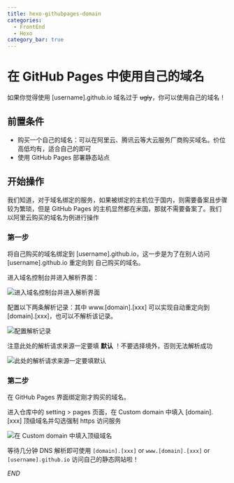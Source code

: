 ```yaml
---
title: hexo-githubpages-domain
categories:
  - FrontEnd
  - Hexo
category_bar: true
---
```


# 在 GitHub Pages 中使用自己的域名

如果你觉得使用 [username].github.io 域名过于 ~~ugly~~，你可以使用自己的域名！

## 前置条件

- 购买一个自己的域名：可以在阿里云、腾讯云等大云服务厂商购买域名。价位高低均有，适合自己的即可
- 使用 GitHub Pages 部署静态站点

## 开始操作

我们知道，对于域名绑定的服务，如果被绑定的主机位于国内，则需要备案且步骤较为繁琐，但是 GitHub Pages 的主机显然都在米国，那就不需要备案了。我们以阿里云购买的域名为例进行操作

### 第一步

将自己购买的域名绑定到 [username].github.io，这一步是为了在别人访问 [username].github.io 重定向到 自己购买的域名。

进入域名控制台并进入解析界面：

![进入域名控制台并进入解析界面](https://dwj-oss.oss-cn-nanjing.aliyuncs.com/images/202403101115508.png)

配置以下两条解析记录：其中 www.[domain].[xxx] 可以实现自动重定向到 [domain].[xxx]，也可以不解析该记录。

![配置解析记录](https://dwj-oss.oss-cn-nanjing.aliyuncs.com/images/202403101117553.png)

注意此处的解析请求来源一定要填 **默认** ！不要选择境外，否则无法解析成功

![此处的解析请求来源一定要填默认](https://dwj-oss.oss-cn-nanjing.aliyuncs.com/images/202403101120914.png)

### 第二步

在 GitHub Pages 界面绑定刚才购买的域名。

进入仓库中的 setting > pages 页面，在 Custom domain 中填入 [domain].[xxx] 顶级域名并勾选强制 https 访问服务

![在 Custom domain 中填入顶级域名](https://dwj-oss.oss-cn-nanjing.aliyuncs.com/images/202403101124296.png)

等待几分钟 DNS 解析即可使用 `[domain].[xxx]` or `www.[domain].[xxx]` or `[username].github.io` 访问自己的静态网站啦！

$END$